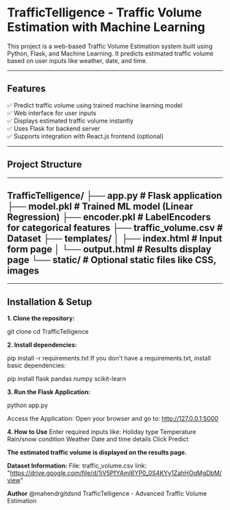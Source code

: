 # TrafficTelligence - Traffic Volume Estimation with Machine Learning

This project is a web-based Traffic Volume Estimation system built using Python, Flask, and Machine Learning. It predicts estimated traffic volume based on user inputs like weather, date, and time.

---

## Features

✅ Predict traffic volume using trained machine learning model  
✅ Web interface for user inputs  
✅ Displays estimated traffic volume instantly  
✅ Uses Flask for backend server  
✅ Supports integration with React.js frontend (optional)

---

## Project Structure
---
TrafficTelligence/
├── app.py # Flask application
├── model.pkl # Trained ML model (Linear Regression)
├── encoder.pkl # LabelEncoders for categorical features
├── traffic_volume.csv # Dataset
├── templates/
│ ├── index.html # Input form page
│ └── output.html # Results display page
└── static/ # Optional static files like CSS, images
---


---

## Installation & Setup

**1. Clone the repository:**

git clone <repo-url>
cd TrafficTelligence

**2. Install dependencies:**

pip install -r requirements.txt
If you don't have a requirements.txt, install basic dependencies:

pip install flask pandas numpy scikit-learn

**3. Run the Flask Application:**

python app.py

Access the Application:
Open your browser and go to:
http://127.0.0.1:5000

**4. How to Use**
Enter required inputs like:
 Holiday type 
 Temperature 
 Rain/snow condition 
 Weather 
 Date and time details
Click Predict

**The estimated traffic volume is displayed on the results page.**

**Dataset Information:**
File: traffic_volume.csv link: "https://drive.google.com/file/d/1iV5PfYAmI6YP0_0S4KYy1ZahHOqMgDbM/view"

**Author**
@mahendrgitdsnd
TrafficTelligence - Advanced Traffic Volume Estimation

